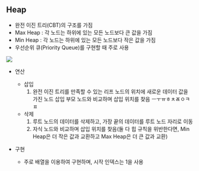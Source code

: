 ## Heap

- 완전 이진 트리(CBT)의 구조를 가짐
- Max Heap : 각 노드는 하위에 있는 모든 노드보다 큰 값을 가짐
- Min Heap : 각 노드는 하위에 있는 모든 노드보다  작은 값을 가짐
- 우선순위 큐(Priority Queue)를 구현할 때 주로 사용

<img src="https://user-images.githubusercontent.com/49060014/95425473-4bac1f00-097f-11eb-8875-3b22aed4de4c.png">

- 연산

  - 삽입
    1. 완전 이진 트리를 만족할 수 있는 리프 노드의 위치에 새로운 데이터 값을 가진 노드 삽입 	부모 노드와 비교하며 삽입 위치를 찾음  ㅡㅜㅠㅎㅊㄾㅇㅋㅍ
  - 삭제
    1. 루트 노드의 데이터를 삭제하고, 가장 끝의 데이터를 루트 노드 자리로 이동
    2. 자식 노드와 비교하며 삽입 위치를 찾음(둘 다 힙 규칙을 위반한다면, Min Heap은 더 작은 값과 교환하고 Max Heap은 더 큰 값과 교환)

- 구현

  - 주로 배열을 이용하여 구현하며, 시작 인덱스는 1을 사용

  ```c++
  
  ```

  
